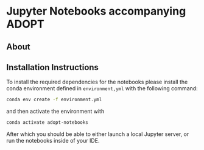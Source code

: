 # Jupyter Notebooks accompanying ADOPT

## About



## Installation Instructions

To install the required dependencies for the notebooks please install the conda environment defined in `environment,yml` with the following command:

```bash
conda env create -f environment.yml
```

and then activate the environment with

```bash
conda activate adopt-notebooks
```

After which you should be able to either launch a local Jupyter server, or run the notebooks inside of your IDE.
